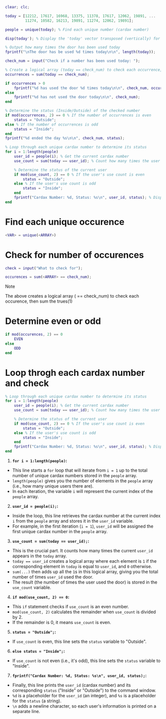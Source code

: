 ```matlab
clear; clc;

today = [12212, 17617, 16968, 13375, 11378, 17617, 12062, 19891, ...
         11274, 10582, 16213, 19891, 11274, 12062, 19891];

people = unique(today); % Find each unique number (cardax number)

disp(today'); % Display the 'today' vector transposed (vertically) for readability

% Output how many times the door has been used today
fprintf("\nThe door has be used %d times today\n\n", length(today));

check_num = input("Check if a number has been used today: ");

% Create a logical array (today == check_num) to check each occurrence, then sum the trues(1)
occurrences = sum(today == check_num);

if occurrences > 0
    fprintf("%d has used the door %d times today\n\n", check_num, occurrences);
else
    fprintf("%d has not used the door today\n\n", check_num);
end

% Determine the status (Inside/Outside) of the checked number
if mod(occurrences, 2) == 0 % If the number of occurrences is even
    status = "Outside";
else % If the number of occurrences is odd
    status = "Inside";
end
fprintf("%d ended the day %s\n\n", check_num, status);

% Loop through each unique cardax number to determine its status
for i = 1:length(people)
    user_id = people(i); % Get the current cardax number
    use_count = sum(today == user_id); % Count how many times the user used the door

    % Determine the status of the current user
    if mod(use_count, 2) == 0 % If the user's use count is even
        status = "Outside";
    else % If the user's use count is odd
        status = "Inside";
    end
    fprintf("Cardax Number: %d, Status: %s\n", user_id, status); % Display the result
end
```

# Find each unique occurence

```matlab
<VAR> = unique(<ARRAY>)
```

# Check for number of occurences

```matlab
check = input("What to check for");

occurences = sum(<ARRAY> == check_num); 
```

> [!NOTE]
> The above creates a logical array (<ARRAY> == check_num) to check each occurence,
then sum the trues(1)

# Determine even or odd

```matlab
if mod(occurences, 2) == 0
    EVEN
else
    ODD
end
```

# Loop throgh each cardax number and check

```matlab
% Loop through each unique cardax number to determine its status
for i = 1:length(people)
    user_id = people(i); % Get the current cardax number
    use_count = sum(today == user_id); % Count how many times the user used the door

    % Determine the status of the current user
    if mod(use_count, 2) == 0 % If the user's use count is even
        status = "Outside";
    else % If the user's use count is odd
        status = "Inside";
    end
    fprintf("Cardax Number: %d, Status: %s\n", user_id, status); % Display the result
end
```

1. **`for i = 1:length(people)`:**

* This line starts a `for` loop that will iterate from `i = 1` up to the total number of unique cardax numbers stored in the `people` array.
* `length(people)` gives you the number of elements in the `people` array (i.e., how many unique users there are).
* In each iteration, the variable `i` will represent the current index of the `people` array.

2. **`user_id = people(i);`:**

* Inside the loop, this line retrieves the cardax number at the current index `i` from the `people` array and stores it in the `user_id` variable.
* For example, in the first iteration (`i = 1`), `user_id` will be assigned the first unique cardax number in the `people` array.

3. **`use_count = sum(today == user_id);`:**

* This is the crucial part. It counts how many times the current `user_id` appears in the `today` array.
* `today == user_id` creates a logical array where each element is `1` if the corresponding element in `today` is equal to `user_id`, and `0` otherwise.
* `sum(...)` then adds up all the `1`s in this logical array, giving you the total number of times `user_id` used the door.
* The result (the number of times the user used the door) is stored in the `use_count` variable.

4. **`if mod(use_count, 2) == 0`:**

* This `if` statement checks if `use_count` is an even number.
* `mod(use_count, 2)` calculates the remainder when `use_count` is divided by 2.
* If the remainder is 0, it means `use_count` is even.

5. **`status = "Outside";`:**

* If `use_count` is even, this line sets the `status` variable to "Outside".

6. **`else status = "Inside";`:**

* If `use_count` is not even (i.e., it's odd), this line sets the `status` variable to "Inside".

7. **`fprintf("Cardax Number: %d, Status: %s\n", user_id, status);`:**

* Finally, this line prints the `user_id` (cardax number) and its corresponding `status` ("Inside" or "Outside") to the command window.
* `%d` is a placeholder for the `user_id` (an integer), and `%s` is a placeholder for the `status` (a string).
* `\n` adds a newline character, so each user's information is printed on a separate line.
